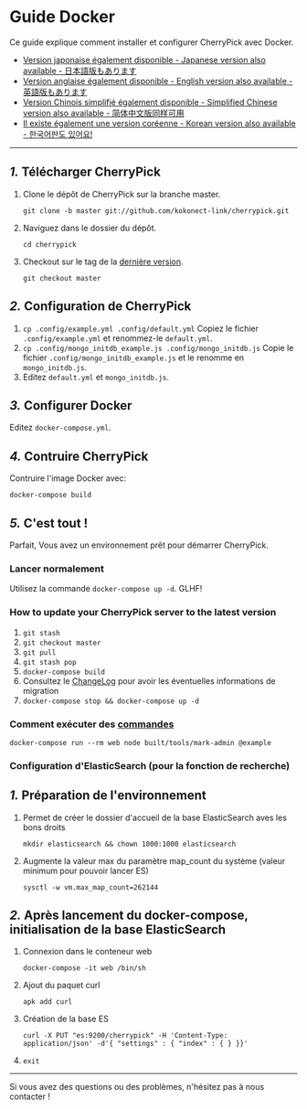 Guide Docker
================================================================

Ce guide explique comment installer et configurer CherryPick avec Docker.

- [Version japonaise également disponible - Japanese version also available - 日本語版もあります](./docker.ja.md)  
- [Version anglaise également disponible - English version also available - 英語版もあります](./docker.en.md)
- [Version Chinois simplifié également disponible - Simplified Chinese version also available - 简体中文版同样可用](./docker.zh.md)
- [Il existe également une version coréenne - Korean version also available - 한국어판도 있어요!](./docker.ko.md)

----------------------------------------------------------------

*1.* Télécharger CherryPick
----------------------------------------------------------------
1. Clone le dépôt de CherryPick sur la branche master.

	`git clone -b master git://github.com/kokonect-link/cherrypick.git`

2. Naviguez dans le dossier du dépôt.

	`cd cherrypick`

3. Checkout sur le tag de la [dernière version](https://github.com/kokonect-link/cherrypick/releases/latest).

	`git checkout master`

*2.* Configuration de CherryPick
----------------------------------------------------------------
1. `cp .config/example.yml .config/default.yml` Copiez le fichier `.config/example.yml` et renommez-le `default.yml`.
2. `cp .config/mongo_initdb_example.js .config/mongo_initdb.js` Copie le fichier `.config/mongo_initdb_example.js` et le renomme en `mongo_initdb.js`.
3. Editez `default.yml` et `mongo_initdb.js`.

*3.* Configurer Docker
----------------------------------------------------------------
Editez `docker-compose.yml`.

*4.* Contruire CherryPick
----------------------------------------------------------------
Contruire l'image Docker avec:

`docker-compose build`

*5.* C'est tout !
----------------------------------------------------------------
Parfait, Vous avez un environnement prêt pour démarrer CherryPick.

### Lancer normalement
Utilisez la commande `docker-compose up -d`. GLHF!

### How to update your CherryPick server to the latest version
1. `git stash`
2. `git checkout master`
3. `git pull`
4. `git stash pop`
5. `docker-compose build`
6. Consultez le [ChangeLog](../CHANGELOG.md) pour avoir les éventuelles informations de migration
7. `docker-compose stop && docker-compose up -d`

### Comment exécuter des [commandes](manage.fr.md)
`docker-compose run --rm web node built/tools/mark-admin @example`

### Configuration d'ElasticSearch (pour la fonction de recherche)
*1.* Préparation de l'environnement
----------------------------------------------------------------
1. Permet de créer le dossier d'accueil de la base ElasticSearch aves les bons droits

	`mkdir elasticsearch && chown 1000:1000 elasticsearch`

2. Augmente la valeur max du paramètre map_count du système (valeur minimum pour pouvoir lancer ES)

	`sysctl -w vm.max_map_count=262144`

*2.* Après lancement du docker-compose, initialisation de la base ElasticSearch
----------------------------------------------------------------
1. Connexion dans le conteneur web

	`docker-compose -it web /bin/sh`

2. Ajout du paquet curl

	`apk add curl`

3. Création de la base ES

	`curl -X PUT "es:9200/cherrypick" -H 'Content-Type: application/json' -d'{ "settings" : { "index" : { } }}'`

4. `exit`

----------------------------------------------------------------

Si vous avez des questions ou des problèmes, n'hésitez pas à nous contacter !
